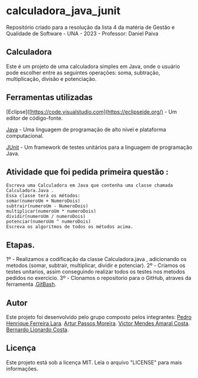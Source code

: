 # calculadora_java_junit

Repositório criado para a resolução da lista 4 da matéria de Gestão e Qualidade de Software - UNA - 2023 - Professor: Daniel Paiva

## Calculadora
Este é um projeto de uma calculadora simples em Java, onde o usuário pode escolher entre as seguintes operações: soma, subtração, multiplicação, divisão e potenciação.

## Ferramentas utilizadas

[Eclipse]([https://code.visualstudio.com](https://eclipseide.org/)  - Um editor de código-fonte.

[Java](https://www.java.com/pt-BR/)  - Uma linguagem de programação de alto nível e plataforma computacional.

[JUnit](https://junit.org/junit5/)  - Um framework de testes unitários para a linguagem de programação Java.

## Atividade que foi pedida primeira questão : 
```
Escreva uma Calculadora em Java que contenha uma classe chamada 
Calculadora.Java .
Essa classe terá os métodos: 
somar(numeroUm + NumeroDois)
subtrair(numeroUm - NumeroDois)
multiplicar(numeroUm * numeroDois)
dividir(numeroUm / numeroDois)
potenciar(numeroUm ^ numeroDois)
Escreva os algoritmos de todos os métodos acima.
```
## Etapas.

1º - Realizamos a codificação da classe Calculadora.java , adicionando os metodos (somar, subtrair, multiplicar, dividir e potenciar).
2º - Criamos os testes unitarios, assim conseguindo realizar todos os testes nos metodos pedidos no exercicio.
3º - Clonamos o repositorio para o GitHub, atraves da ferramenta .[GitBash](https://git-scm.com/downloads).

## Autor
Este projeto foi desenvolvido pelo grupo composto pelos integrantes:
[Pedro Henrique Ferreira Lara](https://github.com/PedroHFLara).
[Artur Passos Moreira](https://github.com/ArturPassosMoreira).
[Victor Mendes Amaral Costa](https://github.com/VictorMCosta).
[Bernardo Lionardo Costa](https://github.com/BernardoLCosta).

## Licença

Este projeto está sob a licença MIT. Leia o arquivo "LICENSE" para mais informações.

